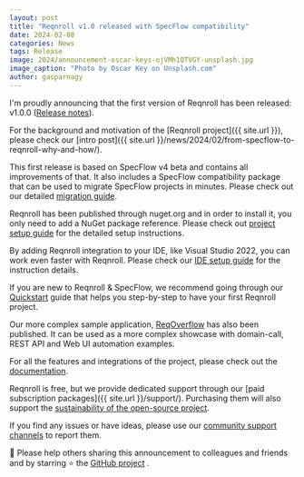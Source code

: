 ```yaml
---
layout: post
title: "Reqnroll v1.0 released with SpecFlow compatibility"
date: 2024-02-08
categories: News
tags: Release
image: 2024/announcement-oscar-keys-ojVMh1QTVGY-unsplash.jpg
image_caption: "Photo by Oscar Key on Unsplash.com"
author: gasparnagy
---
```


I'm proudly announcing that the first version of Reqnroll has been released: v1.0.0 ([Release notes](https://go.reqnroll.net/release-notes)).

<!--more-->

For the background and motivation of the [Reqnroll project]({{ site.url }}), please check our [intro post]({{ site.url }}/news/2024/02/from-specflow-to-reqnroll-why-and-how/).

This first release is based on SpecFlow v4 beta and contains all improvements of that. It also includes a SpecFlow compatibility package that can be used to migrate SpecFlow projects in minutes. Please check out our detailed [migration guide](https://go.reqnroll.net/guide-migrating-from-specflow).

Reqnroll has been published through nuget.org and in order to install it, you only need to add a NuGet package reference. Please check out [project setup guide](https://go.reqnroll.net/doc-setup-project) for the detailed setup instructions.

By adding Reqnroll integration to your IDE, like Visual Studio 2022, you can work even faster with Reqnroll. Please check our [IDE setup guide](https://go.reqnroll.net/doc-setup-ide) for the instruction details.

If you are new to Reqnroll & SpecFlow, we recommend going through our [Quickstart](https://go.reqnroll.net/quickstart) guide that helps you step-by-step to have your first Reqnroll project.

Our more complex sample application, [ReqOverflow](https://github.com/reqnroll/Sample-ReqOverflow) has also been published. It can be used as a more complex showcase with domain-call, REST API and Web UI automation examples.

For all the features and integrations of the project, please check out the [documentation](https://docs.reqnroll.net/).

Reqnroll is free, but we provide dedicated support through our [paid subscription packages]({{ site.url }}/support/). Purchasing them will also support the [sustainability of the open-source project](https://go.reqnroll.net/sustainability).

If you find any issues or have ideas, please use our [community support channels](https://go.reqnroll.net/community-support) to report them.

📢 Please help others sharing this announcement to colleagues and friends and by starring ⭐ the [GitHub project](https://github.com/reqnroll/Reqnroll) .
